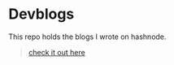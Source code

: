 # Devblogs
 This repo holds the blogs I wrote on hashnode.
 > [check it out here](https://wordssaysalot.hashnode.dev/)
